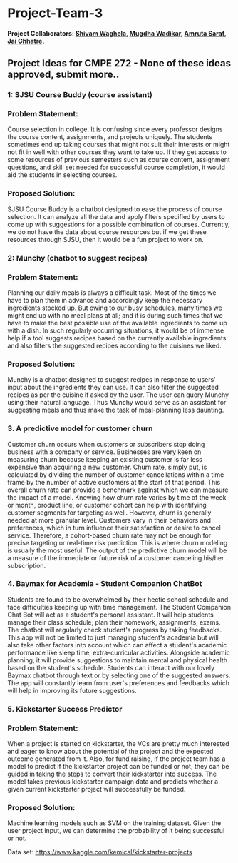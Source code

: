 # Project-Team-3

#### Project Collaborators: [Shivam Waghela](https://github.com/shivamwaghela), [Mugdha Wadikar](https://github.com/Mugdha001), [Amruta Saraf](https://github.com/amsaraf), [Jai Chhatre](https://github.com/c-jai).


## Project Ideas for CMPE 272 - None of these ideas approved, submit more..

### 1: SJSU Course Buddy (course assistant)

### Problem Statement:
Course selection in college. It is confusing since every professor designs the course content, assignments, and projects uniquely. The students sometimes end up taking courses that might not suit their interests or might not fit in well with other courses they want to take up. If they get access to some resources of previous semesters such as course content, assignment questions, and skill set needed for successful course completion, it would aid the students in selecting courses. 
### Proposed Solution:
SJSU Course Buddy is a chatbot designed to ease the process of course selection. It can analyze all the data and apply filters specified by users to come up with suggestions for a possible combination of courses. Currently, we do not have the data about course resources but if we get these resources through SJSU, then it would be a fun project to work on.


### 2: Munchy (chatbot to suggest recipes)

### Problem Statement:
Planning our daily meals is always a difficult task. Most of the times we have to plan them in advance and accordingly keep the necessary ingredients stocked up. But owing to our busy schedules, many times we might end up with no meal plans at all; and it is during such times that we have to make the best possible use of the available ingredients to come up with a dish. In such regularly occurring situations, it would be of immense help if a tool suggests recipes based on the currently available ingredients and also filters the suggested recipes according to the cuisines we liked.
### Proposed Solution:
Munchy is a chatbot designed to suggest recipes in response to users’ input about the ingredients they can use. It can also filter the suggested recipes as per the cuisine if asked by the user. The user can query Munchy using their natural language. Thus Munchy would serve as an assistant for suggesting meals and thus make the task of meal-planning less daunting.


### 3. A predictive model for customer churn

Customer churn occurs when customers or subscribers stop doing business with a company or service.
Businesses are very keen on measuring churn because keeping an existing customer is far less expensive than acquiring a new customer.
Churn rate, simply put, is calculated by dividing the number of customer cancellations within a time frame by the number of active customers at the start of that period. This overall churn rate can provide a benchmark against which we can measure the impact of a model. Knowing how churn rate varies by time of the week or month, product line, or customer cohort can help with identifying customer segments for targeting as well. 
However, churn is generally needed at more granular level. Customers vary in their behaviors and preferences, which in turn influence their satisfaction or desire to cancel service. Therefore, a cohort-based churn rate may not be enough for precise targeting or real-time risk prediction. This is where churn modeling is usually the most useful. 
The output of the predictive churn model will be a measure of the immediate or future risk of a customer canceling his/her subscription.  

### 4. Baymax for Academia - Student Companion ChatBot

Students are found to be overwhelmed by their hectic school schedule and face difficulties keeping up with time management. The Student Companion Chat Bot will act as a student's personal assistant. It will help students manage their class schedule, plan their homework, assignments, exams. The chatbot will regularly check student's progress by taking feedbacks. This app will not be limited to just managing student's academia but will also take other factors into account which can affect a student's academic performance like sleep time, extra-curricular activities. Alongside academic planning, it will provide suggestions to maintain mental and physical health based on the student's schedule. Students can interact with our lovely Baymax chatbot through text or by selecting one of the suggested answers. The app will constantly learn from user's preferences and feedbacks which will help in improving its future suggestions. 

### 5. Kickstarter Success Predictor

### Problem Statement:
When a project is started on kickstarter, the VCs are pretty much interested and eager to know about the potential of the project and the expected outcome generated from it. Also, for fund raising, if the project team has a model to predict if the kickstarter project can be funded or not, they can be guided in taking the steps to convert their kickstarter into success. The model takes previous kickstarter campaign data and predicts whether a given current kickstarter project will successfully be funded.

### Proposed Solution:
Machine learning models such as SVM on the training dataset. Given the user project input, we can determine the probability of it being successful or not.

Data set: https://www.kaggle.com/kemical/kickstarter-projects
